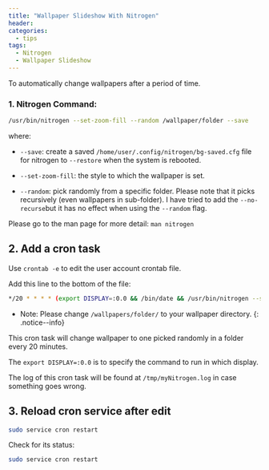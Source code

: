 ```yaml
---
title: "Wallpaper Slideshow With Nitrogen"
header:
categories:
  - tips
tags:
  - Nitrogen
  - Wallpaper Slideshow
---
```


To automatically change wallpapers after a period of time.

### 1. Nitrogen Command:
```bash
/usr/bin/nitrogen --set-zoom-fill --random /wallpaper/folder --save
```
where:

* `--save`: create a saved `/home/user/.config/nitrogen/bg-saved.cfg` file for nitrogen to `--restore` when the system is rebooted.

* `--set-zoom-fill`: the style to which the wallpaper is set.

* `--random`: pick randomly from a specific folder. Please note that it picks recursively (even wallpapers in sub-folder). I have tried to add the `--no-recurse`but it has no effect when using the `--random` flag.

Please go to the man page for more detail: `man nitrogen`

## 2. Add a cron task

Use `crontab -e` to edit the user account crontab file.

Add this line to the bottom of the file:
```bash
*/20 * * * * (export DISPLAY=:0.0 && /bin/date && /usr/bin/nitrogen --set-zoom-fill --random /wallpapers/folder/ --save) > /tmp/myNitrogen.log 2>&1
```

* Note: Please change `/wallpapers/folder/` to your wallpaper directory.
{: .notice--info}

This cron task will change wallpaper to one picked randomly in a folder every 20 minutes.

The `export DISPLAY=:0.0` is to specify the command to run in which display.

The log of this cron task will be found at `/tmp/myNitrogen.log` in case something goes wrong.

## 3. Reload cron service after edit
```bash
sudo service cron restart
```
Check for its status:
```bash
sudo service cron restart
```

